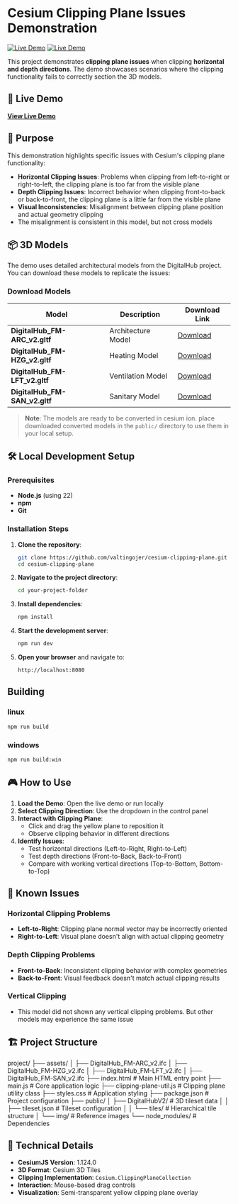 # Cesium Clipping Plane Issues Demonstration

[![Live Demo](https://img.shields.io/badge/build-blue)](https://github.com/valtingojer/cesium-clipping-plane/actions/workflows/deploy.yml)
[![Live Demo](https://img.shields.io/badge/demo-live-brightgreen)](https://valtingojer.github.io/cesium-clipping-plane)

This project demonstrates **clipping plane issues** when clipping **horizontal and depth directions**. The demo showcases scenarios where the clipping functionality fails to correctly section the 3D models.

## 🚀 Live Demo

**[View Live Demo](https://valtingojer.github.io/cesium-clipping-plane)**

## 🎯 Purpose

This demonstration highlights specific issues with Cesium's clipping plane functionality:

- **Horizontal Clipping Issues**: Problems when clipping from left-to-right or right-to-left, the clipping plane is too far from the visible plane
- **Depth Clipping Issues**: Incorrect behavior when clipping front-to-back or back-to-front, the clipping plane is a little far from the visible plane
- **Visual Inconsistencies**: Misalignment between clipping plane position and actual geometry clipping
- The misalignment is consistent in this model, but not cross models


## 📦 3D Models

The demo uses detailed architectural models from the DigitalHub project. You can download these models to replicate the issues:

### Download Models

| Model | Description | Download Link |
|-------|-------------|---------------|
| **DigitalHub_FM-ARC_v2.gltf** | Architecture Model | [Download](https://valtingojer.github.io/cesium-clipping-plane/assets/DigitalHub_FM-ARC_v2.gltf) |
| **DigitalHub_FM-HZG_v2.gltf** | Heating Model | [Download](https://valtingojer.github.io/cesium-clipping-plane/assets/DigitalHub_FM-HZG_v2.gltf) |
| **DigitalHub_FM-LFT_v2.gltf** | Ventilation Model | [Download](https://valtingojer.github.io/cesium-clipping-plane/assets/DigitalHub_FM-LFT_v2.gltf) |
| **DigitalHub_FM-SAN_v2.gltf** | Sanitary Model | [Download](https://valtingojer.github.io/cesium-clipping-plane/assets/DigitalHub_FM-SAN_v2.gltf) |

> **Note**: The models are ready to be converted in cesium ion. place downloaded converted models in the `public/` directory to use them in your local setup.

## 🛠️ Local Development Setup

### Prerequisites

- **Node.js** (using 22)
- **npm** 
- **Git**

### Installation Steps

1. **Clone the repository**:
   ```bash
   git clone https://github.com/valtingojer/cesium-clipping-plane.git
   cd cesium-clipping-plane
   ```

2. **Navigate to the project directory**:
   ```bash
   cd your-project-folder
   ```

3. **Install dependencies**:
   ```bash
   npm install
   ```

4. **Start the development server**:
   ```bash
   npm run dev
   ```

5. **Open your browser** and navigate to:
   ```
   http://localhost:8080
   ```
## Building

### linux
```bash
npm run build
```

### windows
```bash
npm run build:win
```



## 🎮 How to Use

1. **Load the Demo**: Open the live demo or run locally
2. **Select Clipping Direction**: Use the dropdown in the control panel
3. **Interact with Clipping Plane**: 
   - Click and drag the yellow plane to reposition it
   - Observe clipping behavior in different directions
4. **Identify Issues**: 
   - Test horizontal directions (Left-to-Right, Right-to-Left)
   - Test depth directions (Front-to-Back, Back-to-Front)
   - Compare with working vertical directions (Top-to-Bottom, Bottom-to-Top)

## 🐛 Known Issues

### Horizontal Clipping Problems
- **Left-to-Right**: Clipping plane normal vector may be incorrectly oriented
- **Right-to-Left**: Visual plane doesn't align with actual clipping geometry

### Depth Clipping Problems
- **Front-to-Back**: Inconsistent clipping behavior with complex geometries
- **Back-to-Front**: Visual feedback doesn't match actual clipping results

### Vertical Clipping
- This model did not shown any vertical clipping problems. But other models may experience the same issue


## 🏗️ Project Structure
project/
├── assets/
│   ├── DigitalHub_FM-ARC_v2.ifc 
│   ├── DigitalHub_FM-HZG_v2.ifc 
│   ├── DigitalHub_FM-LFT_v2.ifc 
│   ├── DigitalHub_FM-SAN_v2.ifc 
├── index.html              # Main HTML entry point
├── main.js                 # Core application logic
├── clipping-plane-util.js  # Clipping plane utility class
├── styles.css              # Application styling
├── package.json            # Project configuration
├── public/
│   ├── DigitalHubV2/       # 3D tileset data
│   │   ├── tileset.json    # Tileset configuration
│   │   └── tiles/          # Hierarchical tile structure
│   └── img/                # Reference images
└── node_modules/           # Dependencies


## 🔧 Technical Details

- **CesiumJS Version**: 1.124.0
- **3D Format**: Cesium 3D Tiles
- **Clipping Implementation**: `Cesium.ClippingPlaneCollection`
- **Interaction**: Mouse-based drag controls
- **Visualization**: Semi-transparent yellow clipping plane overlay
